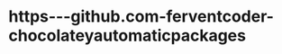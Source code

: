 https---github.com-ferventcoder-chocolateyautomaticpackages
===========================================================
